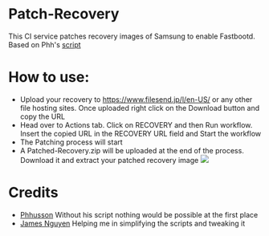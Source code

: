 # Patch-Recovery
This CI service patches recovery images of Samsung to enable Fastbootd. Based on Phh's [script](https://github.com/phhusson/samsung-galaxy-a51-gsi-boot)

# How to use:
- Upload your recovery to https://www.filesend.jp/l/en-US/ or any other file hosting sites. Once uploaded right click on the Download button and copy the URL
- Head over to Actions tab. Click on RECOVERY and then Run workflow. Insert the copied URL in the RECOVERY URL field and Start the workflow
- The Patching process will start
- A Patched-Recovery.zip will be uploaded at the end of the process. Download it and extract your patched recovery image
![](https://s3.bmp.ovh/imgs/2022/04/19/91ef3a3ee9255e9c.png)

# Credits
- [Phhusson](https://github.com/phhusson) Without his script nothing would be possible at the first place
- [James Nguyen](https://github.com/thongass000) Helping me in simplifying the scripts and tweaking it
